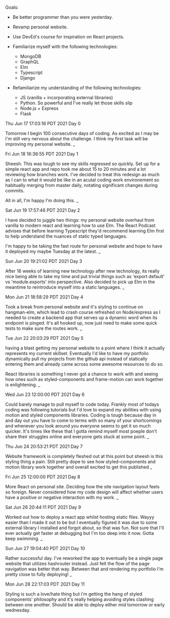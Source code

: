 Goals:

- Be better programmer than you were yesterday.
- Revamp personal website.
- Use DevEd's course for inspiration on React projects.

- Familiarize myself with the following technologies:

  - MongoDB
  - GraphQL
  - Elm
  - Typescript
  - Django

- Refamiliarize my understanding of the following technologies:
  - JS (vanilla + incorporating external libraries)
  - Python. So powerful and I've really let those skills slip
  - Node.js + Express
  - Flask

Thu Jun 17 17:03:16 PDT 2021
Day 0

Tomorrow I begin 100 consecutive days of coding. As excited as I may be I'm still very nervous about the challenge. I think my first task will be improving my personal website.
\_

Fri Jun 18 16:36:55 PDT 2021
Day 1

Sheesh. This was tough to see my skills regressed so quickly. Set up for a simple react app and repo took me about 15 to 20 minutes and a lot reviewing how branches work. I've decided to treat this redesign as much as I can to what it would be like in an acutal coding work environement so habitually merging from master daily, notating significant changes during commits.

All in all, I'm happy I'm doing this.
\_

Sat Jun 19 17:57:46 PDT 2021
Day 2

I have decided to juggle two things: my personal website overhaul from vanilla to modern react and learning how to use Elm. The React Podcast advises that before learning Typescript they'd recommend learning Elm first to help understand the nuances of static typed languages.

I'm happy to be taking the fast route for personal website and hope to have it deployed my maybe Tuesday at the latest.
\_

Sun Jun 20 19:21:02 PDT 2021
Day 3

After 16 weeks of learning new technology after new technology, its really nice being able to take my time and put trivial things such as 'export default' vs 'module.exports' into perspective. Also decided to pick up Elm in the meantime to reintroduce myself into a static languages.
\_

Mon Jun 21 18:58:29 PDT 2021
Day 4

Took a break from personal website and it's styling to continue on hangman-elm, which lead to crash course refreshed on Node/express as I needed to create a backend app that serves up a dynamic word when its endpoint is pinged. It's all hooked up, now just need to make some quick tests to make sure the routes work.
\_

Tue Jun 22 20:03:29 PDT 2021
Day 5

having a blast getting my personal website to a point where I think it actually represents my current skillset. Eventually I'd like to have my portfolio dynamically pull my projects from the github api instead of statically entering them and already came across some awesome resources to do so.

React libraries is something I never got a chance to work with and seeing how ones such as styled-components and frame-motion can work together is enlightening.
\_

Wed Jun 23 12:00:00 PDT 2021
Day 6

Could barely manage to pull myself to code today. Frankly most of todays coding was following tutorials but I'd love to expand my abilities with using motion and styled components libraries. Coding is tough because day in and day out you have to come to terms with so many of your shortcomings and whenever you look around you everyone seems to get it so much quicker. It's times like these that I gotta remind myself most poeple don't share their struggles online and everyone gets stuck at some point.
\_

Thu Jun 24 20:53:21 PDT 2021
Day 7

Website framework is completely fleshed out at this point but sheesh is this styling thing a pain. Still pretty dope to see how styled-components and motion library work together and overall excited to get this published
\_

Fri Jun 25 12:00:00 PDT 2021
Day 8

More React on personal site. Deciding how the site navigation layout feels so foreign. Never considered how my code design will affect whether users have a positive or negative interaction with my work.
\_

Sat Jun 26 20:44:11 PDT 2021
Day 9

Worked out how to deploy a react app whilst hosting static files. Wayyy easier than I made it out to be but I eventually figured it was due to some external library I installed and forgot about, so that was fun. Not sure that I'll ever actually get faster at debugging but I'm too deep into it now. Gotta keep swimming.
\_

Sun Jun 27 19:04:40 PDT 2021
Day 10

Rather successful day. I've reworked the app to eventually be a single page website that utilizes hashrouter instead. Just felt the flow of the page navigation was better that way. Between that and rendering my portfolio I'm pretty close to fully deploying!
\_

Mon Jun 28 22:17:03 PDT 2021
Day 11

Styling is such a love/hate thing but i'm getting the hang of styled components' philosophy and it's really helping avoiding styles clashing between one another. Should be able to deploy either mid tomorrow or early wednesday.
